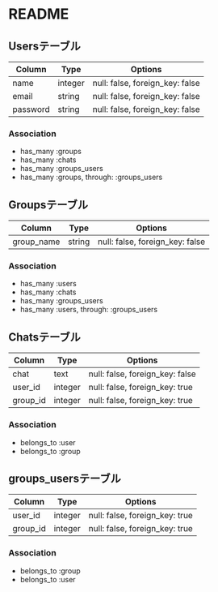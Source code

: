 # README


## Usersテーブル
|Column|Type|Options|
|------|----|-------|
|name|integer|null: false, foreign_key: false|
|email|string|null: false, foreign_key: false|
|password|string|null: false, foreign_key: false|

### Association
- has_many :groups
- has_many :chats
- has_many :groups_users
- has_many :groups, through: :groups_users

## Groupsテーブル
|Column|Type|Options|
|------|----|-------|
|group_name|string|null: false, foreign_key: false|

### Association
- has_many :users
- has_many :chats
- has_many :groups_users
- has_many :users, through: :groups_users

## Chatsテーブル
|Column|Type|Options|
|------|----|-------|
|chat|text|null: false, foreign_key: false|
|user_id|integer|null: false, foreign_key: true|
|group_id|integer|null: false, foreign_key: true|

### Association
- belongs_to :user
- belongs_to :group

## groups_usersテーブル

|Column|Type|Options|
|------|----|-------|
|user_id|integer|null: false, foreign_key: true|
|group_id|integer|null: false, foreign_key: true|

### Association
- belongs_to :group
- belongs_to :user